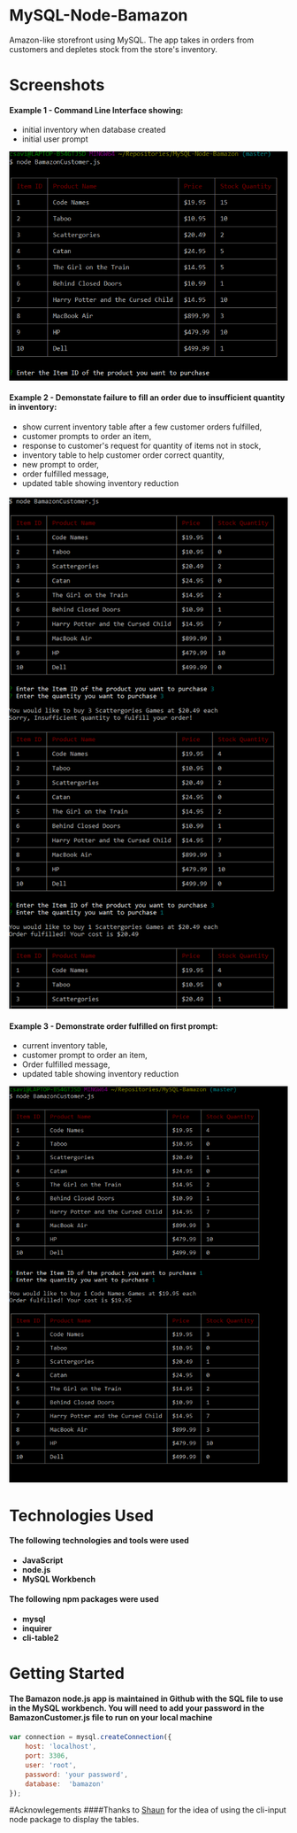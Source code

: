 # MySQL-Node-Bamazon
Amazon-like storefront using MySQL. The app takes in orders from customers and depletes stock from the store's inventory.

# Screenshots
#### Example 1 - Command Line Interface showing:
* initial inventory when database created
* initial user prompt

![Alt text](/images/bamazonStart.PNG?raw=true "Photo of the command line interface showing table with initial inventory and customer prompts")

#### Example 2 - Demonstate failure to fill an order due to insufficient quantity in inventory:
* show current inventory table after a few customer orders fulfilled,
* customer prompts to order an item, 
* response to customer's request for quantity of items not in stock,
* inventory table to help customer order correct quantity,
* new prompt to order,
* order fulfilled message,
* updated table showing inventory reduction

![Alt text](/images/bamazon1a.PNG?raw=true "Photo of the command line interface showing table with inventory and customer prompts")

#### Example 3 - Demonstrate order fulfilled on first prompt:
* current inventory table,
* customer prompt to order an item,
* Order fulfilled message,
* updated table showing inventory reduction

![Alt text](/images/bamazon1b.PNG?raw=true "Photo showing customer's order and updated inventory table")

# Technologies Used
#### The following technologies and tools were used
* **JavaScript**
* **node.js**
* **MySQL Workbench**

#### The following npm packages were used 
* **mysql**
* **inquirer**
* **cli-table2**

# Getting Started
#### The Bamazon node.js app is maintained in Github with the SQL file to use in the MySQL workbench. You will need to add your password in the BamazonCustomer.js file to run on your local machine

```javascript
var connection = mysql.createConnection({
	host: 'localhost',
	port: 3306,
	user: 'root',
	password: 'your password',
	database:  'bamazon'
});
```
#Acknowlegements
####Thanks to [Shaun](https://github.com/fullers) for the idea of using the cli-input node package to display the tables.